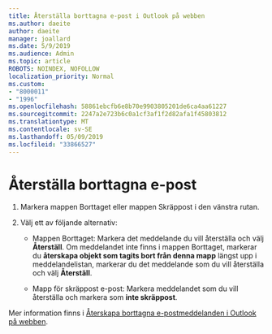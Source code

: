 ```yaml
---
title: Återställa borttagna e-post i Outlook på webben
ms.author: daeite
author: daeite
manager: joallard
ms.date: 5/9/2019
ms.audience: Admin
ms.topic: article
ROBOTS: NOINDEX, NOFOLLOW
localization_priority: Normal
ms.custom:
- "8000011"
- "1996"
ms.openlocfilehash: 58861ebcfb6e8b70e9903805201de6ca4aa61227
ms.sourcegitcommit: 2247a2e723b6c0a1cf3af1f2d82afa1f45803812
ms.translationtype: MT
ms.contentlocale: sv-SE
ms.lasthandoff: 05/09/2019
ms.locfileid: "33866527"
---
```

# <a name="recover-deleted-email"></a>Återställa borttagna e-post

1. Markera mappen Borttaget eller mappen Skräppost i den vänstra rutan.

2. Välj ett av följande alternativ:

    - Mappen Borttaget: Markera det meddelande du vill återställa och välj **Återställ**. Om meddelandet inte finns i mappen Borttaget, markerar du **återskapa objekt som tagits bort från denna mapp** längst upp i meddelandelistan, markerar du det meddelande som du vill återställa och välj **Återställ**.

    - Mapp för skräppost e-post: Markera meddelandet som du vill återställa och markera som **inte skräppost**.

Mer information finns i [Återskapa borttagna e-postmeddelanden i Outlook på webben](https://support.office.com/article/a8ca78ac-4721-4066-95dd-571842e9fb11).